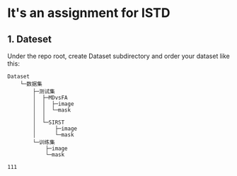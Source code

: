 # It's an assignment for ISTD

## 1. Dateset

Under the repo root, create Dataset subdirectory and order your dataset like this:

```plaintext
Dataset
    └─数据集
        ├─测试集
        │  ├─MDvsFA
        │  │  ├─image
        │  │  └─mask
        │  │    
        │  └─SIRST
        │      ├─image
        │      └─mask
        └─训练集
            ├─image
            └─mask

111
